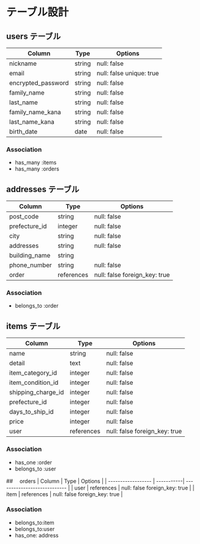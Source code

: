 # テーブル設計

## users テーブル
| Column             | Type       | Options                      |
| ------------------ | -----------| ---------------------------- |
| nickname           | string     | null: false                  |
| email              | string     | null: false  unique: true    |
| encrypted_password | string     | null: false                  |
| family_name        | string     | null: false                  |
| last_name          | string     | null: false                  |
| family_name_kana   | string     | null: false                  |
| last_name_kana     | string     | null: false                  |
| birth_date         | date       | null: false                  |
### Association
- has_many :items
- has_many :orders

## addresses  テーブル
| Column             | Type       | Options                           |
| ------------------ | -----------| --------------------------------- |
| post_code          | string     | null: false                       |
| prefecture_id     | integer    | null: false                       |
| city               | string     | null: false                       |
| addresses          | string     | null: false                       |
| building_name      | string     |                                   |
| phone_number       | string    | null: false                       |
| order              | references | null: false  foreign_key: true   |
### Association
- belongs_to :order 



## items テーブル
| Column               | Type       | Options                         |
| ------------------   | -----------| ------------------------------- |
| name                 | string     | null: false                     |
| detail               | text       | null: false                     |
| item_category_id     | integer    | null: false                     |
| item_condition_id    | integer    | null: false                     |
| shipping_charge_id   | integer    | null: false                     |
| prefecture_id       | integer    | null: false                     |
| days_to_ship_id      | integer    | null: false                     |
| price                | integer    | null: false                     |
| user                 | references | null: false foreign_key: true   |
### Association
- has_one  :order
- belongs_to :user


##　 orders
| Column             | Type       | Options                          |
| ------------------ | -----------| ----------------------------     |
| user               | references | null: false foreign_key: true    |
| item               | references | null: false foreign_key: true     |
### Association
- belongs_to:item
- belongs_to:user
- has_one: address